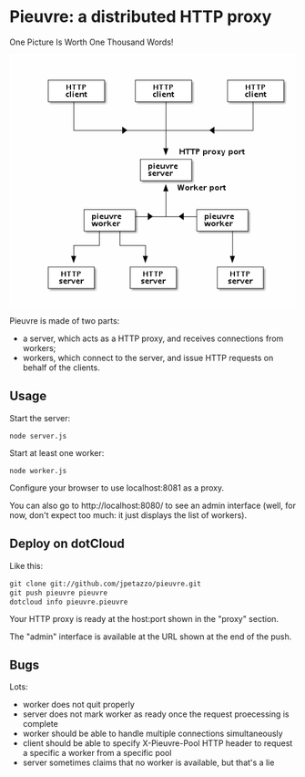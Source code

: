 # Pieuvre: a distributed HTTP proxy

One Picture Is Worth One Thousand Words!

![Overview Schema (see overview.aa if you can't see this)](https://github.com/jpetazzo/pieuvre/raw/master/overview.png)

Pieuvre is made of two parts:

* a server, which acts as a HTTP proxy, and receives connections from workers;
* workers, which connect to the server, and issue HTTP requests on behalf of
  the clients.


## Usage

Start the server:

    node server.js

Start at least one worker:

    node worker.js

Configure your browser to use localhost:8081 as a proxy.

You can also go to http://localhost:8080/ to see an admin interface
(well, for now, don't expect too much: it just displays the list of workers).


## Deploy on dotCloud

Like this:

    git clone git://github.com/jpetazzo/pieuvre.git
    git push pieuvre pieuvre
    dotcloud info pieuvre.pieuvre

Your HTTP proxy is ready at the host:port shown in the "proxy" section.

The "admin" interface is available at the URL shown at the end of the push.


## Bugs

Lots:

* worker does not quit properly
* server does not mark worker as ready once the request proecessing is complete
* worker should be able to handle multiple connections simultaneously
* client should be able to specify X-Pieuvre-Pool HTTP header to request
  a specific a worker from a specific pool
* server sometimes claims that no worker is available, but that's a lie
